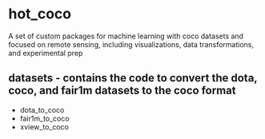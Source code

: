 # hot_coco
A set of custom packages for machine learning with coco datasets and focused on remote sensing, including visualizations, data transformations, and experimental prep

## datasets - contains the code to convert the dota, coco, and fair1m datasets to the coco format
 - dota_to_coco
 - fair1m_to_coco
 - xview_to_coco
